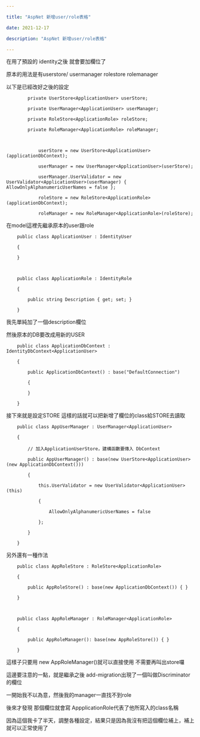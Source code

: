 ```yaml
---

title: "AspNet 新增user/role表格"

date: 2021-12-17

description: "AspNet 新增user/role表格"

---
```




在用了預設的 identity之後 就會要加欄位了



原本的用法是有userstore/ usermanager rolestore rolemanager



以下是已經改好之後的設定



    

    

            private UserStore<ApplicationUser> userStore;

            private UserManager<ApplicationUser> userManager;

            private RoleStore<ApplicationRole> roleStore;

            private RoleManager<ApplicationRole> roleManager;

    

                userStore = new UserStore<ApplicationUser>(applicationDbContext);

                userManager = new UserManager<ApplicationUser>(userStore);

                userManager.UserValidator = new UserValidator<ApplicationUser>(userManager) { AllowOnlyAlphanumericUserNames = false };

                roleStore = new RoleStore<ApplicationRole>(applicationDbContext);

                roleManager = new RoleManager<ApplicationRole>(roleStore);

    



在model這裡先繼承原本的user跟role



    

    

        public class ApplicationUser : IdentityUser

        {

        }

    

        public class ApplicationRole : IdentityRole

        {

            public string Description { get; set; }

        }



我先單純加了一個description欄位



然後原本的DB要改成用新的USER



    

    

        public class ApplicationDbContext : IdentityDbContext<ApplicationUser>

        {

            public ApplicationDbContext() : base("DefaultConnection")

            {

            }

        }



接下來就是設定STORE 這樣的話就可以把新增了欄位的class給STORE去讀取



    

    

        public class AppUserManager : UserManager<ApplicationUser>

        {

            // 加入ApplicationUserStore，建構函數要傳入 DbContext

            public AppUserManager() : base(new UserStore<ApplicationUser>(new ApplicationDbContext()))

            {

                this.UserValidator = new UserValidator<ApplicationUser>(this)

                {

                    AllowOnlyAlphanumericUserNames = false

                };

            }

        }

    



另外還有一種作法



    

    

        public class AppRoleStore : RoleStore<ApplicationRole>

        {

            public AppRoleStore() : base(new ApplicationDbContext()) { }

        }

    

        public class AppRoleManager : RoleManager<ApplicationRole>

        {

            public AppRoleManager(): base(new AppRoleStore()) { }

        }



這樣子只要用 new AppRoleManager()就可以直接使用 不需要再叫出store囉



這邊要注意的一點，就是繼承之後 add-migration出現了一個叫做Discriminator的欄位



一開始我不以為意，然後我的manager一直找不到role



後來才發現 那個欄位就會寫 AppplicationRole代表了他所寫入的class名稱



因為這個我卡了半天，調整各種設定，結果只是因為我沒有把這個欄位補上，補上就可以正常使用了



